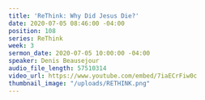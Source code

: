 ```yaml
---
title: 'ReThink: Why Did Jesus Die?'
date: 2020-07-05 08:46:00 -04:00
position: 108
series: ReThink
week: 3
sermon_date: 2020-07-05 10:00:00 -04:00
speaker: Denis Beausejour
audio_file_length: 57510314
video_url: https://www.youtube.com/embed/7iaECrFiw0c
thumbnail_image: "/uploads/RETHINK.png"
---
```


